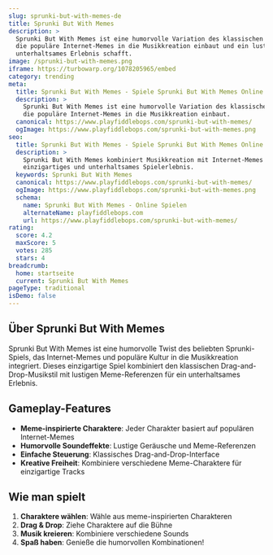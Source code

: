 ```yaml
---
slug: sprunki-but-with-memes-de
title: Sprunki But With Memes
description: >
  Sprunki But With Memes ist eine humorvolle Variation des klassischen Sprunki-Spiels,
  die populäre Internet-Memes in die Musikkreation einbaut und ein lustiges,
  unterhaltsames Erlebnis schafft.
image: /sprunki-but-with-memes.png
iframe: https://turbowarp.org/1078205965/embed
category: trending
meta:
  title: Sprunki But With Memes - Spiele Sprunki But With Memes Online
  description: >
    Sprunki But With Memes ist eine humorvolle Variation des klassischen Sprunki-Spiels,
    die populäre Internet-Memes in die Musikkreation einbaut.
  canonical: https://www.playfiddlebops.com/sprunki-but-with-memes/
  ogImage: https://www.playfiddlebops.com/sprunki-but-with-memes.png
seo:
  title: Sprunki But With Memes - Spiele Sprunki But With Memes Online
  description: >
    Sprunki But With Memes kombiniert Musikkreation mit Internet-Memes für ein
    einzigartiges und unterhaltsames Spielerlebnis.
  keywords: Sprunki But With Memes
  canonical: https://www.playfiddlebops.com/sprunki-but-with-memes/
  ogImage: https://www.playfiddlebops.com/sprunki-but-with-memes.png
  schema:
    name: Sprunki But With Memes - Online Spielen
    alternateName: playfiddlebops.com
    url: https://www.playfiddlebops.com/sprunki-but-with-memes/
rating:
  score: 4.2
  maxScore: 5
  votes: 285
  stars: 4
breadcrumb:
  home: startseite
  current: Sprunki But With Memes
pageType: traditional
isDemo: false
---
```


## Über Sprunki But With Memes

Sprunki But With Memes ist eine humorvolle Twist des beliebten Sprunki-Spiels, das Internet-Memes und populäre Kultur in die Musikkreation integriert. Dieses einzigartige Spiel kombiniert den klassischen Drag-and-Drop-Musikstil mit lustigen Meme-Referenzen für ein unterhaltsames Erlebnis.

## Gameplay-Features

- **Meme-inspirierte Charaktere**: Jeder Charakter basiert auf populären Internet-Memes
- **Humorvolle Soundeffekte**: Lustige Geräusche und Meme-Referenzen
- **Einfache Steuerung**: Klassisches Drag-and-Drop-Interface
- **Kreative Freiheit**: Kombiniere verschiedene Meme-Charaktere für einzigartige Tracks

## Wie man spielt

1. **Charaktere wählen**: Wähle aus meme-inspirierten Charakteren
2. **Drag & Drop**: Ziehe Charaktere auf die Bühne
3. **Musik kreieren**: Kombiniere verschiedene Sounds
4. **Spaß haben**: Genieße die humorvollen Kombinationen!
